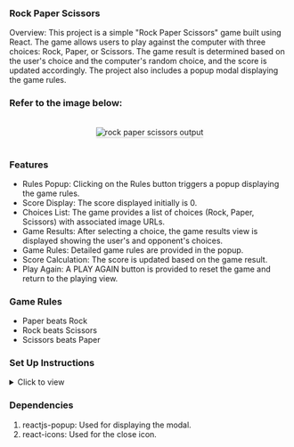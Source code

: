 ### Rock Paper Scissors

Overview:
This project is a simple "Rock Paper Scissors" game built using React. The game allows users to play against the computer with three choices: Rock, Paper, or Scissors. The game result is determined based on the user's choice and the computer's random choice, and the score is updated accordingly. The project also includes a popup modal displaying the game rules.

### Refer to the image below:

<br/>
<div style="text-align: center;">
    <img src="https://assets.ccbp.in/frontend/content/react-js/rock-paper-scissors-output.gif" alt="rock paper scissors output" style="max-width:70%;box-shadow:0 2.8px 2.2px rgba(0, 0, 0, 0.12)">
</div>
<br/>

### Features
- Rules Popup: Clicking on the Rules button triggers a popup displaying the game rules.
- Score Display: The score displayed initially is 0.
- Choices List: The game provides a list of choices (Rock, Paper, Scissors) with associated image URLs.
- Game Results: After selecting a choice, the game results view is displayed showing the user's and opponent's choices.
- Game Rules: Detailed game rules are provided in the popup.
- Score Calculation: The score is updated based on the game result.
- Play Again: A PLAY AGAIN button is provided to reset the game and return to the playing view.

### Game Rules
- Paper beats Rock
- Rock beats Scissors
- Scissors beats Paper

### Set Up Instructions

<details>
<summary>Click to view</summary>

- Download dependencies by running `npm install`
- Start up the app using `npm start`
</details>

### Dependencies
1. reactjs-popup: Used for displaying the modal.
2. react-icons: Used for the close icon.






 



 
